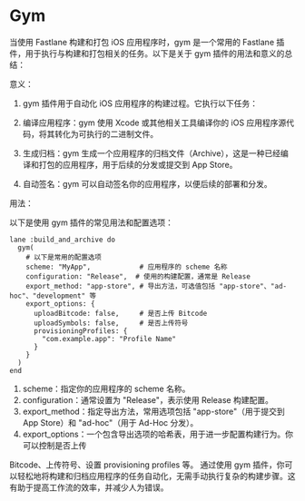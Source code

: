 # Gym

当使用 Fastlane 构建和打包 iOS 应用程序时，gym 是一个常用的 Fastlane 插件，用于执行与构建和打包相关的任务。以下是关于 gym 插件的用法和意义的总结：

意义：

1. gym 插件用于自动化 iOS 应用程序的构建过程。它执行以下任务：

2. 编译应用程序：gym 使用 Xcode 或其他相关工具编译你的 iOS 应用程序源代码，将其转化为可执行的二进制文件。

3. 生成归档：gym 生成一个应用程序的归档文件（Archive），这是一种已经编译和打包的应用程序，用于后续的分发或提交到 App Store。

4. 自动签名：gym 可以自动签名你的应用程序，以便后续的部署和分发。

用法：

以下是使用 gym 插件的常见用法和配置选项：

```
lane :build_and_archive do
  gym(
    # 以下是常用的配置选项
    scheme: "MyApp",            # 应用程序的 scheme 名称
    configuration: "Release",  # 使用的构建配置，通常是 Release
    export_method: "app-store", # 导出方法，可选值包括 "app-store"、"ad-hoc"、"development" 等
    export_options: {
      uploadBitcode: false,     # 是否上传 Bitcode
      uploadSymbols: false,     # 是否上传符号
      provisioningProfiles: {
        "com.example.app": "Profile Name"
      }
    }
  )
end

```

1. scheme：指定你的应用程序的 scheme 名称。
1. configuration：通常设置为 "Release"，表示使用 Release 构建配置。
1. export_method：指定导出方法，常用选项包括 "app-store"（用于提交到 App Store）和 "ad-hoc"（用于 Ad-Hoc 分发）。
1. export_options：一个包含导出选项的哈希表，用于进一步配置构建行为。你可以控制是否上传

Bitcode、上传符号、设置 provisioning profiles 等。
通过使用 gym 插件，你可以轻松地将构建和归档应用程序的任务自动化，无需手动执行复杂的构建步骤。这有助于提高工作流的效率，并减少人为错误。
